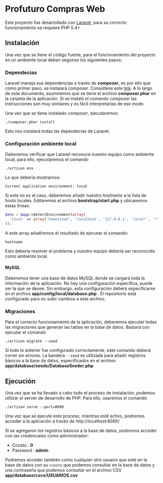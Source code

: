# Profuturo Compras Web

Este proyecto fue desarrollado con [Laravel](http://laravel.com), para su correcto funcionamiento se requiere PHP 5.4+

## Instalación

Una vez que se tiene el código fuente, para el funcionamiento del proyecto en un ambiente local deben seguirse los siguientes pasos:

### Dependecias

Laravel maneja sus dependencias a través de **composer**, es por ello que como primer paso, se instalará composer. Consúltese este [link](https://getcomposer.org/doc/00-intro.md). A lo largo de este documento, asumiremos que se tiene el archivo **composer.phar** en la carpeta de la aplicación. Si se instaló el comando *composer* las instrucciones son muy similares y es fácil interpretarlas de ese modo.

Una vez que se tiene instalado *composer*, ejecutaremos:
```
./composer.phar install
```
Esto nos instalará todas las dependecias de Laravel.

### Configuración ambiente local

Deberemos verificar que Laravel reconoce nuestro equipo como ambiente local, para ello, ejecutaremos el comando
```
./artisan env
```
Lo que debería mostrarnos:
```
Current application environment: local
```
Si este no es el caso, deberemos añadir nuestro *hostname* a la lista de *hosts* locales. Editaremos el archivo **bootstrap/start.php** y ubicaremos estas líneas:
```php
$env = $app->detectEnvironment(array(
  'local' => array('homestead', 'localhost', '127.0.0.1', 'local*', '*local'),
));
```
A este array añadiremos el resultado de ejecutar el comando:
```
hostname
```
Esto debería resolver el problema y nuestro equipo debería ser reconocido como ambiente local.

#### MySQL

Deberemos tener una base de datos MySQL donde se cargará toda la información de la aplicación. No hay una configuración específica, puede ser la que se desee. Sin embargo, esta configuración deberá especificarse en el archivo **app/config/local/database.php** . El repositorio está configurado para no subir cambios a este archivo.

### Migraciones

Para el correcto funcionamiento de la aplicación, deberemos ejecutar todas las migraciones que generan las tablas en la base de datos. Bastará con ejecutar el comando
```
./artisan migrate --seed
```
Si todo lo anterior fue configurado correctamente, este comando deberá correr sin errores. La bandera `--seed` es utilizada para añadir registros básicos a la base de datos, especificados en el archivo **app/database/seeds/DatabaseSeeder.php**.

## Ejecución

Una vez que se ha llevado a cabo todo el proceso de instalación, podemos utilizar el server de desarrollo de PHP. Para ello, usaremos el comando
```
./artisan serve --port=8080
```
Una vez que se ejecute este proceso, mientras esté activo, podremos acceder a la aplicación a través de http://localhost:8080/

Si se agregaron los registros básicos a la base de datos, podremos acceder con las credenciales como administrador:

* Ccosto : **0**
* Password : **admin**

Podremos acceder también como cualquier otro usuario que esté en la base de datos con su `ccosto` que podemos consultar en la base de datos y una contraseña que podemos consultar en el archivo CSV **app/database/csvs/USUARIOS.csv**
